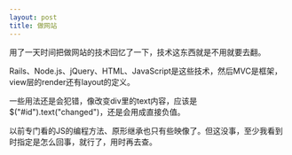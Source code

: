 ```yaml
---
layout: post
title: 做网站
---
```


用了一天时间把做网站的技术回忆了一下，技术这东西就是不用就要去翻。

Rails、Node.js、jQuery、HTML、JavaScript是这些技术，然后MVC是框架，view层的render还有layout的定义。

一些用法还是会犯错，像改变div里的text内容，应该是$("#id").text("changed")，还是会用成直接负值。

以前专门看的JS的编程方法、原形继承也只有些映像了。但这没事，至少我看到时指定是怎么回事，就行了，用时再去查。
